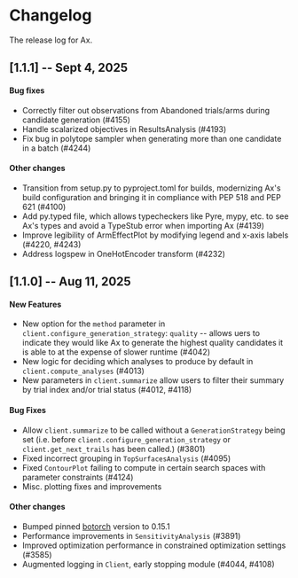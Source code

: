 # Changelog

The release log for Ax.

## [1.1.1] -- Sept 4, 2025
#### Bug fixes
* Correctly filter out observations from Abandoned trials/arms during candidate
    generation (#4155)
* Handle scalarized objectives in ResultsAnalysis (#4193)
* Fix bug in polytope sampler when generating more than one candidate in a batch (#4244)

#### Other changes
* Transition from setup.py to pyproject.toml for builds, modernizing Ax's build
    configuration and bringing it in compliance with PEP 518 and PEP 621 (#4100)
* Add py.typed file, which allows typecheckers like Pyre, mypy, etc. to see Ax's types
    and avoid a TypeStub error when importing Ax (#4139)
* Improve legibility of ArmEffectPlot by modifying legend and x-axis labels (#4220,
    #4243)
* Address logspew in OneHotEncoder transform (#4232)

## [1.1.0] -- Aug 11, 2025
#### New Features
* New option for the `method` parameter in `client.configure_generation_strategy`:
    `quality` -- allows uers to indicate they would like Ax to generate the highest
    quality candidates it is able to at the expense of slower runtime (#4042)
* New logic for deciding which analyses to produce by default in
    `client.compute_analyses` (#4013)
* New parameters in `client.summarize` allow users to filter their summary by trial
    index and/or trial status (#4012, #4118)

#### Bug Fixes
* Allow `client.summarize` to be called without a `GenerationStrategy` being set
    (i.e. before `client.configure_generation_strategy` or `client.get_next_trails`
    has been called.) (#3801)
* Fixed incorrect grouping in `TopSurfacesAnalysis` (#4095)
* Fixed `ContourPlot` failing to compute in certain search spaces with parameter
    constraints (#4124)
* Misc. plotting fixes and improvements

#### Other changes
* Bumped pinned [botorch](https://github.com/pytorch/botorch) version to 0.15.1
* Performance improvements in `SensitivityAnalysis` (#3891)
* Improved optimization performance in constrained optimization settings (#3585)
* Augmented logging in `Client`, early stopping module (#4044, #4108)
